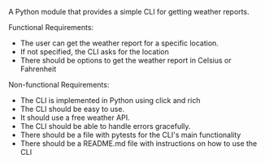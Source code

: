 A Python module that provides a simple CLI for getting weather reports.

Functional Requirements:
- The user can get the weather report for a specific location.
- If not specified, the CLI asks for the location
- There should be options to get the weather report in Celsius or Fahrenheit

Non-functional Requirements:
- The CLI is implemented in Python using click and rich
- The CLI should be easy to use.
- It should use a free weather API.
- The CLI should be able to handle errors gracefully.
- There should be a file with pytests for the CLI's main functionality 
- There should be a README.md file with instructions on how to use the CLI